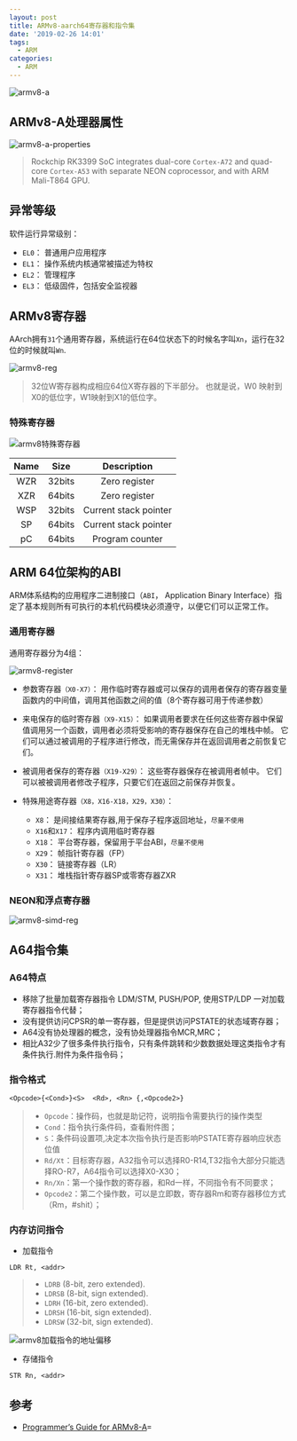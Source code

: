 ```yaml
---
layout: post
title: ARMv8-aarch64寄存器和指令集
date: '2019-02-26 14:01'
tags:
  - ARM
categories:
  - ARM
---
```


![armv8-a](/images/2019/02/armv8_a.png)

<!--more-->

## ARMv8-A处理器属性

![armv8-a-properties](/images/2019/02/armv8_a_properties.png)

> Rockchip RK3399 SoC integrates dual-core `Cortex-A72` and quad-core `Cortex-A53` with separate NEON coprocessor, and with ARM Mali-T864 GPU.


## 异常等级

软件运行异常级别：

- `EL0`： 普通用户应用程序
- `EL1`： 操作系统内核通常被描述为特权
- `EL2`： 管理程序
- `EL3`： 低级固件，包括安全监视器


## ARMv8寄存器

AArch拥有`31`个通用寄存器，系统运行在64位状态下的时候名字叫`Xn`，运行在32位的时候就叫`Wn`.

![armv8-reg](/images/2019/02/armv8_reg.png)

> 32位W寄存器构成相应64位X寄存器的下半部分。 也就是说，W0
映射到X0的低位字，W1映射到X1的低位字。

### 特殊寄存器

![armv8特殊寄存器](/images/2019/02/armv8特殊寄存器.png)

| Name |  Size  |      Description      |
|:----:|:------:|:---------------------:|
| WZR  | 32bits |     Zero register     |
| XZR  | 64bits |     Zero register     |
| WSP  | 32bits | Current stack pointer |
|  SP  | 64bits | Current stack pointer |
|  pC  | 64bits |    Program counter    |


## ARM 64位架构的ABI

ARM体系结构的应用程序二进制接口（`ABI`， Application Binary Interface）指定了基本规则所有可执行的本机代码模块必须遵守，以便它们可以正常工作。

### 通用寄存器

通用寄存器分为4组：

![armv8-register](/images/2019/02/armv8_register.png)

- 参数寄存器`（X0-X7）`： 用作临时寄存器或可以保存的调用者保存的寄存器变量函数内的中间值，调用其他函数之间的值（8个寄存器可用于传递参数）

- 来电保存的临时寄存器`（X9-X15）`： 如果调用者要求在任何这些寄存器中保留值调用另一个函数，调用者必须将受影响的寄存器保存在自己的堆栈中帧。 它们可以通过被调用的子程序进行修改，而无需保存并在返回调用者之前恢复它们。

- 被调用者保存的寄存器`（X19-X29）`： 这些寄存器保存在被调用者帧中。 它们可以被被调用者修改子程序，只要它们在返回之前保存并恢复。

- 特殊用途寄存器`（X8，X16-X18，X29，X30）`：
  - `X8`： 是间接结果寄存器,用于保存子程序返回地址，`尽量不使用`
  - `X16`和`X17`： 程序内调用临时寄存器
  - `X18`： 平台寄存器，保留用于平台ABI，`尽量不使用`
  - `X29`： 帧指针寄存器（FP）
  - `X30`： 链接寄存器（LR）
  - `X31`： 堆栈指针寄存器SP或零寄存器ZXR

### NEON和浮点寄存器

![armv8-simd-reg](/images/2019/02/armv8_simd_reg.png)


## A64指令集

### A64特点

- 移除了批量加载寄存器指令 LDM/STM, PUSH/POP, 使用STP/LDP 一对加载寄存器指令代替；
- 没有提供访问CPSR的单一寄存器，但是提供访问PSTATE的状态域寄存器；
- A64没有协处理器的概念，没有协处理器指令MCR,MRC；
- 相比A32少了很多条件执行指令，只有条件跳转和少数数据处理这类指令才有条件执行.附件为条件指令码；

### 指令格式

```
<Opcode>{<Cond>}<S>  <Rd>, <Rn> {,<Opcode2>}
```
> - `Opcode`：操作码，也就是助记符，说明指令需要执行的操作类型
> - `Cond`：指令执行条件码，查看附件图；
> - `S`：条件码设置项,决定本次指令执行是否影响PSTATE寄存器响应状态位值
> - `Rd/Xt`：目标寄存器，A32指令可以选择R0-R14,T32指令大部分只能选择RO-R7，A64指令可以选择X0-X30；
> - `Rn/Xn`：第一个操作数的寄存器，和Rd一样，不同指令有不同要求；
> - `Opcode2`：第二个操作数，可以是立即数，寄存器Rm和寄存器移位方式（Rm，#shit）；

### 内存访问指令

- 加载指令
```
LDR Rt, <addr>
```
> - `LDRB` (8-bit, zero extended).
> - `LDRSB` (8-bit, sign extended).
> - `LDRH` (16-bit, zero extended).
> - `LDRSH` (16-bit, sign extended).
> - `LDRSW` (32-bit, sign extended).

![armv8加载指令的地址偏移](/images/2019/02/armv8加载指令的地址偏移.png)

- 存储指令
```
STR Rn, <addr>
```

## 参考

* [Programmer’s Guide for ARMv8-A](/downloads/arm/DEN0024A_v8_architecture_PG.pdf)=
